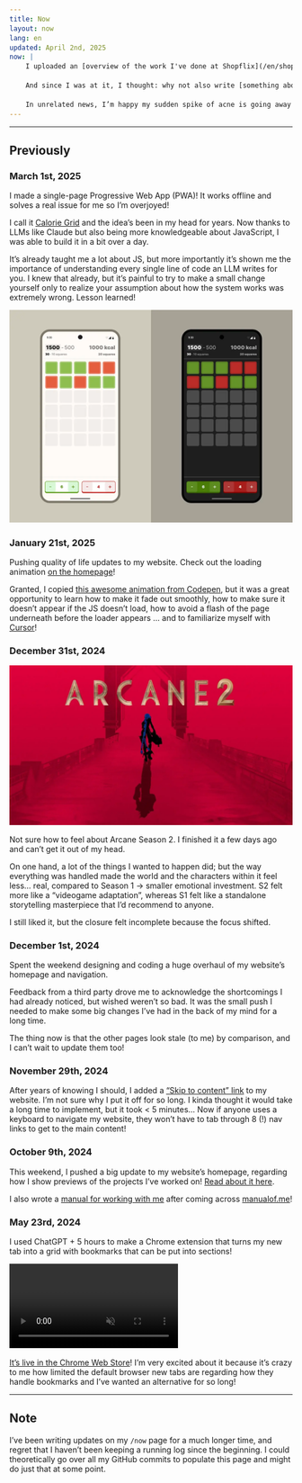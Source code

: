 ```yaml
---
title: Now
layout: now
lang: en
updated: April 2nd, 2025
now: |
    I uploaded an [overview of the work I've done at Shopflix](/en/shopflix) for the past couple of years. I've been meaning to do that for over a year and finally carved out the time to. It's hard to distill years of work into a concise overview (I might trim it further) and it's even harder when you're under an NDA (I was very inspired by [this designer’s approach](https://yg.is/airtable/)).

    And since I was at it, I thought: why not also write [something about my LGBT myths project](https://annafilou.com/en/lgbtmyths)? (Because who needs sleep?)

    In unrelated news, I’m happy my sudden spike of acne is going away after applying an Azelaic acid cream for over a week.
---
```



---


## Previously

### March 1st, 2025

I made a single-page Progressive Web App (PWA)! It works offline and solves a real issue for me so I’m overjoyed! 
    
I call it [Calorie Grid](https://calorie-grid.netlify.app/) and the idea’s been in my head for years. Now thanks to LLMs like Claude but also being more knowledgeable about JavaScript, I was able to build it in a bit over a day. 

It’s already taught me a lot about JS, but more importantly it’s shown me the importance of understanding every single line of code an LLM writes for you. I knew that already, but it’s painful to try to make a small change yourself only to realize your assumption about how the system works was extremely wrong. Lesson learned!

![Calorie Grid App Design by Anna Filou](/assets/calorie-grid-dribbble.webp)

### January 21st, 2025

Pushing quality of life updates to my website. Check out the loading animation [on the homepage](/)! 
    
Granted, I copied [this awesome animation from Codepen](https://codepen.io/jackrugile/pen/GROaam), but it was a great opportunity to learn how to make it fade out smoothly, how to make sure it doesn’t appear if the JS doesn’t load, how to avoid a flash of the page underneath before the loader appears … and to familiarize myself with [Cursor](https://www.cursor.com/)!

### December 31st, 2024
![](/assets/arcane-2.webp)

Not sure how to feel about Arcane Season 2. I finished it a few days ago and can’t get it out of my head.

On one hand, a lot of the things I wanted to happen did; but the way everything was handled made the world and the characters within it feel less… real, compared to Season 1 → smaller emotional investment. S2 felt more like a “videogame adaptation”, whereas S1 felt like a standalone storytelling masterpiece that I’d recommend to anyone.

I still liked it, but the closure felt incomplete because the focus shifted.

### December 1st, 2024

Spent the weekend designing and coding a huge overhaul of my website’s homepage and navigation. 

Feedback from a third party drove me to acknowledge the shortcomings I had already noticed, but wished weren’t so bad. It was the small push I needed to make some big changes I’ve had in the back of my mind for a long&nbsp;time.

The thing now is that the other pages look stale (to me) by comparison, and I can’t wait to update them too!

### November 29th, 2024

After years of knowing I should, I added a [“Skip to content” link](https://css-tricks.com/how-to-create-a-skip-to-content-link/) to my website. I’m not sure why I put it off for so long. I kinda thought it would take a long time to implement, but it took < 5 minutes… Now if anyone uses a keyboard to navigate my website, they won’t have to tab through 8 (!) nav links to get to the main content!

### October 9th, 2024

This weekend, I pushed a big update to my website’s homepage, regarding how I show previews of the projects I’ve worked on! [Read about it here](/en/portfolio-project-showcase).

I also wrote a [manual for working with me](/{{page.lang}}/manual) after coming across [manualof.me](https://www.manualof.me/about)!


### May 23rd, 2024

I used ChatGPT + 5 hours to make a Chrome extension that turns my new tab into a grid with bookmarks that can be put into sections! 

<video autoplay loop muted src="/uploads/bookmarks-2024-05-15.mp4" class="w-100 br3"></video>

[It’s live in the Chrome Web Store](https://chromewebstore.google.com/detail/bookmarks-tab/ofijmedbafaffedkkhpgandnchdnbgoo)! I’m very excited about it because it’s crazy to me how limited the default browser new tabs are regarding how they handle bookmarks and I’ve wanted an alternative for so long!

--- 

## Note

I’ve been writing updates on my `/now` page for a much longer time, and regret that I haven’t been keeping a running log since the beginning. I could theoretically go over all my GitHub commits to populate this page and might do just that at some point.